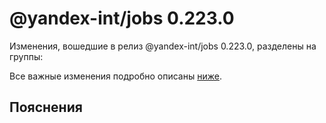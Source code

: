 # @yandex-int/jobs 0.223.0

<!-- ЧЕЛОВЕЧЕСКОЕ ВСТУПЛЕНИЕ -->

Изменения, вошедшие в релиз @yandex-int/jobs 0.223.0, разделены на группы:

Все важные изменения подробно описаны [ниже](#Пояснения).

## Пояснения

